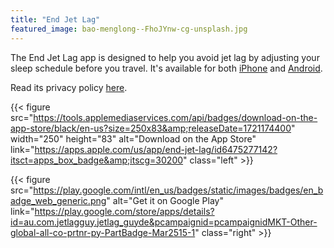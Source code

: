 ```yaml
---
title: "End Jet Lag"
featured_image: bao-menglong--FhoJYnw-cg-unsplash.jpg
---
```


The End Jet Lag app is designed to help you avoid jet lag by adjusting your sleep schedule before you travel. It's available for both [iPhone](https://apps.apple.com/us/app/end-jet-lag/id6475277142) and [Android](https://play.google.com/store/apps/details?id=au.com.jetlagguy.jetlag_guyde&pcampaignid=pcampaignidMKT-Other-global-all-co-prtnr-py-PartBadge-Mar2515-1).

Read its privacy policy [here](/endjetlag/privacy/).

{{< figure src="https://tools.applemediaservices.com/api/badges/download-on-the-app-store/black/en-us?size=250x83&amp;releaseDate=1721174400" width="250" height="83" alt="Download on the App Store" link="https://apps.apple.com/us/app/end-jet-lag/id6475277142?itsct=apps_box_badge&amp;itscg=30200" class="left" >}}

{{< figure src="https://play.google.com/intl/en_us/badges/static/images/badges/en_badge_web_generic.png"  alt="Get it on Google Play"  link="https://play.google.com/store/apps/details?id=au.com.jetlagguy.jetlag_guyde&pcampaignid=pcampaignidMKT-Other-global-all-co-prtnr-py-PartBadge-Mar2515-1" class="right" >}}

